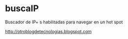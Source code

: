 buscaIP
=======

Buscador de IP+ s habilitadas para navegar en un hot spot

http://otroblogdetecnologias.blogspot.com
